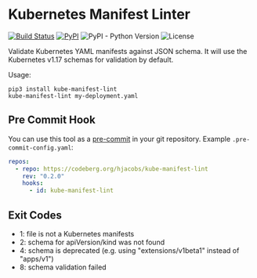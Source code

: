 # Kubernetes Manifest Linter

[![Build Status](https://travis-ci.com/hjacobs/kube-manifest-lint.svg?branch=master)](https://travis-ci.com/hjacobs/kube-manifest-lint)
[![PyPI](https://img.shields.io/pypi/v/kube-manifest-lint)](https://pypi.org/project/kube-manifest-lint/)
![PyPI - Python Version](https://img.shields.io/pypi/pyversions/kube-manifest-lint)
![License](https://img.shields.io/github/license/hjacobs/kube-manifest-lint)

Validate Kubernetes YAML manifests against JSON schema.
It will use the Kubernetes v1.17 schemas for validation by default.

Usage:

```
pip3 install kube-manifest-lint
kube-manifest-lint my-deployment.yaml
```

## Pre Commit Hook

You can use this tool as a [pre-commit](https://pre-commit.com/) in your git repository. Example `.pre-commit-config.yaml`:

```yaml
repos:
  - repo: https://codeberg.org/hjacobs/kube-manifest-lint
    rev: "0.2.0"
    hooks:
      - id: kube-manifest-lint
```

## Exit Codes

* 1: file is not a Kubernetes manifests
* 2: schema for apiVersion/kind was not found
* 4: schema is deprecated (e.g. using "extensions/v1beta1" instead of "apps/v1")
* 8: schema validation failed
